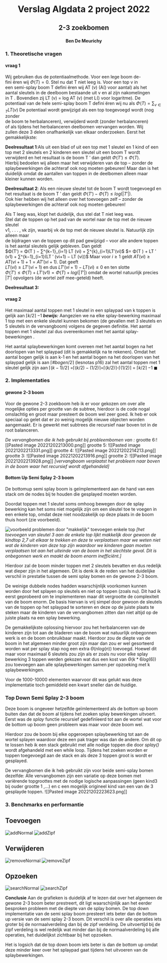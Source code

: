 # <p style= "text-align: center;"> Verslag Algdata 2 project 2022</p>
## <p style= "text-align: center;"> 2-3 zoekbomen</p>
#### <p style = "text-align: center;">Ben De Meurichy</p>
<p style="page-break-before: always"></p>

### 1. Theoretische vragen
#### vraag 1
Wij gebruiken dus de potentiaalmethode. Voor een lege boom de-  
fini ̈eren wij $Φ(T ) = 0$. Stel nu dat T niet leeg is. Voor een top v in  
een semi-splay boom T defini ̈eren wij AT (v) (A() voor aantal) als het  
aantal sleutels in de deelboom bestaande uit v en al zijn nakomelingen  
in T . Bovendien zij LT (v) = log AT (v) (met L() voor logaritme). De  
potentiaal van de hele semi-splay boom T defini ̈eren wij nu als  $Φ(T ) = \sum_{v∈T}LT (v)$ 
De potentiaal wordt gewijzigd als een top toegevoegd wordt (nog zonder  
de boom te herbalanceren), verwijderd wordt (zonder herbalanceren)  
of als tijdens het herbalanceren deelbomen vervangen worden. Wij  
zullen deze 3 delen onafhankelijk van elkaar onderzoeken. Eerst het  
gemakkelijkste:  

**Deelresultaat 1**:Als uit een blad of uit een top met 1 sleutel en 1 kind of een top met 2 sleutels en 2 kinderen een sleutel uit een  boom T wordt verwijderd en het resultaat is de boom T ′ dan geldt $Φ(T ′) ≤ Φ(T )$.  
Hierbij bedoelen wij alleen maar het verwijderen van de top – zonder de splaybewerkingen die achteraf ook nog moeten gebeuren! Maar dan is het duidelijk omdat de aantallen van toppen in de deelbomen alleen maar kleiner kunnen worden.

**Deelresultaat 2**: Als een nieuwe sleutel tot de boom T wordt toegevoegd en het resultaat is de boom T ′ dan geldt $Φ(T ′) − Φ(T ) ≤ log(|T ′|)$.  
Ook hier hebben wij het alleen over het toevoegen zelf – zonder de  splaybewerkingen die achteraf ook nog moeten gebeuren!

Als T leeg was, klopt het duidelijk, dus stel dat T niet leeg was.  
Stel dat de toppen op het pad van de wortel naar de top met de nieuwe sleutel  
v1, . . . , vk zijn, waarbij vk de top met de nieuwe sleutel is. Natuurlijk zijn alleen maar  
de bijdragen van de toppen op dit pad gewijzigd – voor alle andere toppen is het aantal sleutels gelijk gebleven. Dan geldt  
$Φ(T′) = Φ(T ) − ∑^{k−1}_{i=1} LT (vi) + ∑^{k}_{i=1}LT′(vi)$
$= Φ(T ) + LT ′ (v1) + ∑^{k−1}_{i=1}(LT ′ (vi+1) − LT (vi))$
Maar voor $i ≥ 1$ geldt $AT (vi) ≥ AT (vi+1) + 1 = AT ′ (vi+1)$. Dat geeft  
$LT (vi) ≥ LT ′ (vi+1)$ en dus $LT ′ (vi+1) − LT (vi) ≤ 0$ en ten slotte  
$Φ(T ′) ≤ Φ(T ) + LT ′ (v1) = Φ(T ) + log(|T ′|)$
omdat de wortel natuurlijk precies $|T ′|$ opvolgers (de wortel zelf mee-geteld) heeft.

**Deelresultaat 3:** 

#### vraag 2
Het maximaal aantal toppen met 1 sleutel in een splaypad van k toppen is gelijk aan $\lceil$$k/2$$\rceil$ $-1$
__*bewijs:*__
Aangezien we na elke splay-bewerking maximaal 1 top met een enkele sleutel kunnen bekomen (de gevallen met 3 sleutels en 5 sleutels in de vervangboom) volgens de gegeven definitie.
Het aantal toppen met 1 sleutel zal dus overeenkomen met het aantal splay-bewerkingen .

Het aantal splaybewerkingen komt overeen met het aantal bogen na het doorlopen van het splaypad (dit is gemakkelijk na te rekenen). 
Omdat het aantal bogen gelijk is aan k-1 en het aantal bogen na het doorlopen van het splaypad gelijk is aan $\lceil$$\#bogen/2$$\rceil$ (lesnotas p16) zal het aantal toppen met 1 sleutel gelijk zijn aan 
$\lceil$$(k-1)/2$$\rceil$ =$\lceil$$(k/2)-(1/2)$$\rceil$=$\lceil$$(k/2)$$\rceil$-$\lceil$$(1/2)$$\rceil$ = $\lceil$$k/2$$\rceil$ $-1$ $\blacksquare$

### 2.  Implementaties

#### gewone 2-3 boom

Voor de gewone 2-3 zoekboom heb ik er voor gekozen om over alle mogelijke opties per grootte van de subtree, hierdoor is de code nogal omslachtig en groot maar presteert de boom wel zeer goed.
Ik heb er ook speciaal op gelet dat er zo weinig mogelijk nieuwe objecten worden aangemaakt.
Er is gewerkt met subtrees die recursief naar boven tot in de root balanceren.

*De vervangbomen die ik heb gebruikt bij probleembomen van :*
grootte 6:![[Pasted image 20221202213000.png]]
grootte 5:
![[Pasted image 20221202213331.png]] 
grootte 4:
![[Pasted image 20221202214213.png]]
grootte 3:
![[Pasted image 20221202213916.png]]
grootte 2:
![[Pasted image 20221202213928.png]]
*[vervangboom verplaatst het probleem naar boven in de boom waar het recursief wordt afgehandeld]*
<P style="page-break-before: always"></p>

#### Bottom Up Semi Splay 2-3 boom
De bottomup semi splay boom is geïmplementeerd aan de hand van een stack om de nodes bij te houden die gesplayed moeten worden.

Doordat toppen met 1 sleutel soms omhoog bewegen door de splay bewerking kan het soms niet mogelijk zijn om een sleutel toe te voegen in een enkele top, omdat deze niet noodzakelijk op deze plaats in de boom thuis hoort (zie voorbeeld).

![voorbeeld problemen door "makkelijk" toevoegen enkele top](probleemToevoegen.png "voorbeeld")
*[het toevoegen van sleutel 3 aan de enkele top lijkt makkelijk door gewoon de kindtop 2,7 uit elkaar te trekken en deze te verplaatsen maar we weten niet wat de kinderen van deze top zijn waardoor we kinderen gaan moeten verplaatsen tot aan het uiteinde van de boom in het slechtste geval. Dit is onbegonnen werk en maakt de boom enorm inefficiënt.]*

Hierdoor zal de boom minder toppen met 2 sleutels bevatten en dus redelijk wat dieper zijn in het algemeen.
Dit is denk ik de reden van het duidelijke verschil in prestatie tussen de semi splay bomen en de gewone 2-3 boom.

De weinige dubbele nodes hadden waarschijnlijk voorkomen kunnen worden door het splayen op sleutels en niet op toppen (zoals nu). Dit had ik eerst geprobeerd om te implementeren maar dit vergrootte de complexiteit van de boom enorm.
De basis hiervan is vrij simpel door gewoon de sleutels van de toppen op het splaypad te sorteren en deze op de juiste plaats te steken maar de kinderen van de vervangbomen zitten dan niet altijd op de juiste plaats na een splay bewerking.

De gemakkelijkste oplossing hiervoor zou het herbalanceren van de kinderen zijn tot aan de bladeren van de boom wat natuurlijk onbegonnen werk is en de boom onbruikbaar maakt. 
Hierdoor zou de diepte van de boom in het algemeen minder groot zijn maar dan zou er wel gesorteerd worden wat per splay stap nog een extra $\Theta (nlog(n))$ toevoegd.
Hoewel dit maar voor maximaal 6 sleutels zou zijn als er zoals nu voor elke splay bewerking 3 toppen werden gekozen wat dus een kost van $\Theta(k*6log(6))$ zou toevoegen aan alle splaybewerkingen samen per opzoeking met k splaybewerkingen. 

Voor de 1000-10000 elementen waarvoor dit was gelukt was deze implementatie toch gemiddeld een kwart sneller dan de huidige.

### Top Down Semi Splay 2-3 boom

Deze boom is ongeveer hetzelfde geïmlementeerd als de bottom up boom buiten dan dat de boom al tijdens het zoeken splay bewerkingen uitvoert.
Eerst was de *splay* functie recursief gedefinïeerd tot aan de wortel wat voor de bottom up boom geen probleem was maar voor deze boom wel.

Hierdoor zou de boom bij elke opgeroepen splaybewerking tot aan de wortel splayen waardoor deze een pak trager was dan de andere.
Om dit op te lossen heb ik een stack gebruikt met alle nodige toppen die door *splay()* wordt afgehandeld met een while loop. 
Tijdens het zoeken worden er toppen toegevoegd aan de stack en als deze 3 toppen groot is wordt er gesplayed.

De vervangbomen die ik heb gebruikt zijn voor beide semi-splay bomen dezelfde:
Alle vervangbomen zijn een variatie op deze bomen met variërende topgroottes met de nodige logische aanpassingen (geen kind3 bij ouder grootte 1 ,...) en c een mogelijk origineel kind van een van de 3 gesplayde toppen.
![[Pasted image 20221202223623.png]]
<P style="page-break-before: always"></p>

### 3. Benchmarks en performantie
**Toevoegen**
---
![addNormal](addNormal.png "addNormal")
![addZipf](addZipf.png "addZipf")
<P style="page-break-before: always"></p>

**Verwijderen**
---
![removeNormal](removeNormal.png "removeNormal;")
![removeZipf](removeZipf.png "removeZipf")
<P style="page-break-before: always"></p>

**Opzoeken**
---
![searchNormal](searchNormal.png "searchNormal")
![searchZipf](searchZipf.png "searchZipf") 

**Conclusie**
Aan de grafieken is duidelijk af te lezen dat over het algemeen de gewone 2-3 boom beter prestreert, dit ligt waarschijnlijk aan het eerder besproken probleem met de diepte van de splay bomen.
De top down implementatie van de semi splay boom presteert iets beter dan de bottom up versie van de semi splay 2-3 boom. 
Dit verschil is over alle operaties iets groter bij de normaalverdeling dan bij de zipf verdeling.
De uitvoertijd bij de zipf verdeling is wel redelijk wat minder dan bij de normaalverdeling bij alle operaties, het duidelijkst zichtbaar bij het opzoeken.

Het is logsich dat de top down boom iets beter is dan de bottom up omdat deze minder keer over het splaypad gaat tijdens het uitvoeren van de splaybewerkingen.